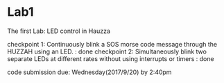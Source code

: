 # Lab1
The first Lab: LED control in Hauzza

checkpoint 1: Continuously blink a SOS morse code message through the HUZZAH using an LED. : done
checkpoint 2: Simultaneously blink two separate LEDs at different rates without using interrupts or timers : done

code submission due:  Wednesday(2017/9/20) by 2:40pm
